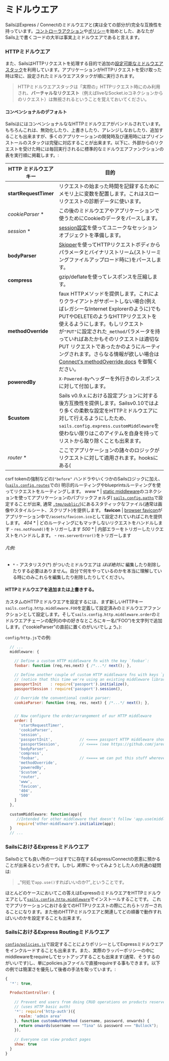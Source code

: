 # ミドルウエア

SailsはExpress / Connectのミドルウエアと(実は全ての部分が)完全な互換性を持っています。[コントローラアクション](http://beta.sailsjs.org/#/documentation/concepts/Controllers?q=actions)や[ポリシー](http://beta.sailsjs.org/#/documentation/concepts/Policies)を始めとした、あなたがSails上で書くコードの大半は事実上ミドルウエアであると言えます。



### HTTPミドルウエア

また、SailsはHTTPリクエストを処理する目的で追加の[設定可能なミドルウエアスタック](http://beta.sailsjs.org/#/documentation/concepts/Middleware?q=adding-or-overriding-http-middleware)を利用しています。アプリケーションがHTTPリクエストを受け取った時は常に、設定されたミドルウエアスタックが順に実行されます。


> HTTPミドルウエアスタックは「実際の」HTTPリクエスト時にのみ利用され、**バーチャルなリクエスト**（例えばliveなSocket.ioコネクションからのリクエスト）は無視されるということを覚えておいてください。


#### コンベンショナルのデフォルト

SailsはにはコンベンショナルななHTTPミドルウエアがバンドルされています。もちろんこれは、無効化したり、上書きしたり、アレンジしなおしたり、追加することも出来ますが、多くのアプリケーションの開発時及び運用時にはプリインストールのスタックは完璧に対応することが出来ます。以下に、外部からのリクエストを受けた時には毎回実行されるに標準的なミドルウエアファンクションの表を実行順に掲載します。:

 HTTP ミドルウエアキー       | 目的
 ------------------------- | ------------
 **startRequestTimer**     | リクエストの始まった時間を記録するためにメモリ上に変数を配置します。これはスローリクエストの診断データに使います。
 _cookieParser_ *          | この後のミドルウエアやアプリケーションで使うためにCookieのデータをパースします。
 _session_ *               | [session設定](http://beta.sailsjs.org/#/documentation/reference/sails.config/sails.config.session.html)を使ってユニークなセッションオブジェクトを準備します。
 **bodyParser**            | [Skipper](https://github.com/balderdashy/skipper)を使ってHTTPリクエストボディからパラメータとバイナリストリーム(ストリーミングファイルアップロード時に)をパースします。
 **compress**              | gzip/deflateを使ってレスポンスを圧縮します。
 **methodOverride**        | faux HTTPメソッドを提供します。これによりクライアントがサポートしない場合(例えばレガシーなInternet Explorerのように)でもPUTやDELETEのようなHTTPリクエストを使えるようにします。もしリクエストが`"PUT"`に設定された`_method`パラメータを持っていればあたかもそのリクエストは適切なPUT リクエストであったかのようにルーティングされます。さらなる情報が欲しい場合は[Connect's methodOverride docs](http://www.senchalabs.org/connect/methodOverride.html) を御覧ください。
 **poweredBy**             | `X-Powered-By`ヘッダーを外行きのレスポンスに対して付加します。
 **$custom**               | Sails v0.9.x.における設定プションに対する後方互換性を提供します。Sailsv0.10ではより多くの柔軟な設定をHTTPミドルウエアに対して行えるようにしたため、`sails.config.express.customMiddleware`を使わない限りはこのアイテムを自身を持ってリストから取り除くことも出来ます。
 _router_ *                | ここでアプリケーションの諸々のロジックがリクエストに対して適用されます。hooksにある(
csrf tokenの強制などの)`"before"` ハンドラやいくつかのSailsロジックに加え、([`sails.config.routes`](http://beta.sailsjs.org/#/documentation/reference/sails.config/sails.config.routes.html)での) 明示的ルーティングやblueprintsルーティングを使ってリクエストをルーティングします。
 _www_ *                   | [static middleware](http://www.senchalabs.org/connect/static.html)のコネクションを使ってアプリケーションのパブリックフォルダ( [`sails.config.paths`](https://github.com/balderdashy/sails-docs/blob/master/PAGE_NEEDED.md)で設定することが出来, 通常 [`.tmp/public/`](https://github.com/balderdashy/sails-docs/blob/master/PAGE_NEEDED.md))にあるスタティックなファイル(通常は画像やスタイルシート、スクリプト)を提供します。 **favicon**               | [browser favicon](http://en.wikipedia.org/wiki/Favicon)がアプリケーション中で`/assets/favicon.ico`として設定されていればこれを提供します。
 _404_ *                   | どのルーティングにもマッチしないリクエストをハンドルします - `res.notFound()`をトリガーします  <!-- technically, this emits the `router:request:404` event)  -->
 _500_ *                   | 内部エラーをトリガーしたリクエストをハンドルします。 - `res.serverError()`をトリガーします <!-- technically, this emits the `router:request:500` event)  -->

###### 凡例:

+ `*` - アスタリスク(*) がついたミドルウエアは _ほぼ絶対に_ 編集したり削除したりする必要はありません。自分で何をやっているのかを本当に理解している時にのみこれらを編集したり削除したりしてください。



#### HTTPミドルウエアを追加または上書きする。

カスタムのHTTPミドルウエアを設定するには、まず新しいHTTPキー`sails.config.http.middleware.FOO`を定義して設定済みのミドルウエアファンクションとして設定します。そして`sails.config.http.middleware.order`のミドルウエアチェーンの配列の中の好きなところにキー名(“FOO”)を文字列で追加します。("cookieParser”の直前に置くのがいいでしょう。):

`config/http.js`での例:

```js
  // ...
  middleware: {
    
    // Define a custom HTTP middleware fn with the key `foobar`:
    foobar: function (req,res,next) { /*...*/ next(); },

    // Define another couple of custom HTTP middleware fns with keys `passportInit` and `passportSession`
    // (notice that this time we're using an existing middleware library from npm)
    passportInit    : require('passport').initialize(),
    passportSession : require('passport').session(),

    // Override the conventional cookie parser:
    cookieParser: function (req, res, next) { /*...*/ next(); },


    // Now configure the order/arrangement of our HTTP middleware
    order: [
      'startRequestTimer',
      'cookieParser',
      'session',
      'passportInit',            // <==== passport HTTP middleware should run after "session"
      'passportSession',         // <==== (see https://github.com/jaredhanson/passport#middleware)
      'bodyParser',
      'compress',
      'foobar',                  // <==== we can put this stuff wherever we want
      'methodOverride',
      'poweredBy',
      '$custom',
      'router',
      'www',
      'favicon',
      '404',
      '500'
    ]
  },
  
  customMiddleware: function(app){
     //Intended for other middleware that doesn't follow 'app.use(middleware)' convention
     require('other-middleware').initialize(app);
  }
  // ...
```


### SailsにおけるExpressミドルウエア

Sailsのとても良い所の一つはすでに存在するExpress/Connectの恩恵に預かることが出来るという点です。しかし _実際に_
 やってみようとした人の共通の疑問は:

> _”何処で`app.use()`すればいいのか?”_ということです。

ほとんどのケースにおいてこの答えはExpressのミドルウエアをHTTPミドルウエアとして[`sails.config.http.middleware`](http://beta.sailsjs.org/#/documentation/reference/sails.config/sails.config.http.html)でインストールすることです。
これでアプリケーションにおける全てのHTTPリクエストの際にこれらトリガーされることになります。また他のHTTPミドルウエアと関連してどの順番で動作すればいいのかを設定することも出来ます。

### SailsにおけるExpress Routingミドルウエア

 [`config/policies.js`](http://beta.sailsjs.org/#/documentation/reference/sails.config/sails.config.policies.html)で設定することによりポリシーとしてExpressミドルウエアをインクルードすることも出来ます。また、実際のラッパーポリシーの中にmiddlewareをrequireしてセットアップすることも出来ます(通常、そうするのがいいです)し、単にpolicies.jsファイルで直接requireする事もできます。以下の例では簡潔さを優先して後者の手法を取っています。:


```js
{
  '*': true,
  
  ProductController: {
  
    // Prevent end users from doing CRUD operations on products reserved for admins
    // (uses HTTP basic auth)
    '*': require('http-auth')({
      realm: 'admin area'
    }, function customAuthMethod (username, password, onwards) {
      return onwards(username === "Tina" && password === "Bullock");
    }),
    
    // Everyone can view product pages
    show: true
  }
}
```



<!--

  TODO:

### Advanced Express Middleware In Sails

You can actually do this in a few different ways, depending on your needs.



Generally, the following best-practices apply:

If you want a middleware function 
 
+ If you want a piece of middleware to run only when your app's explicit or blueprint routes are matched, you should include it as a policy.
+ this will run passport for all incoming http requests, including images, css, etc.

If you want a middleware function to run for all you should include it at the top of your `config/routes.js` as a wildcard route.  for your controller (both HTTP and virtual) requests
-->





<docmeta name="uniqueID" value="middleware198259">
<docmeta name="displayName" value="Middleware">
